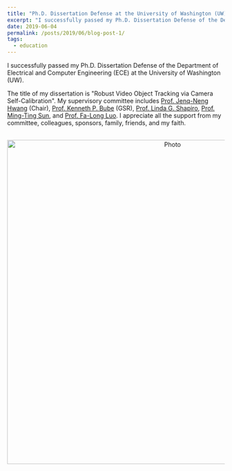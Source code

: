 ```yaml
---
title: "Ph.D. Dissertation Defense at the University of Washington (UW)"
excerpt: "I successfully passed my Ph.D. Dissertation Defense of the Department of Electrical and Computer Engineering (ECE) at the University of Washington (UW)."
date: 2019-06-04
permalink: /posts/2019/06/blog-post-1/
tags:
  - education
---
```


I successfully passed my Ph.D. Dissertation Defense of the Department of Electrical and Computer Engineering (ECE) at the University of Washington (UW). 

The title of my dissertation is "Robust Video Object Tracking via Camera Self-Calibration". My supervisory committee includes [Prof. Jenq-Neng Hwang](https://people.ece.uw.edu/hwang/) (Chair), [Prof. Kenneth P. Bube](https://math.washington.edu/people/kenneth-p-bube) (GSR), [Prof. Linda G. Shapiro](https://homes.cs.washington.edu/~shapiro/), [Prof. Ming-Ting Sun](https://people.ece.uw.edu/sun/), and [Prof. Fa-Long Luo](https://ipl-uw.github.io/fa-long-luo.html). I appreciate all the support from my committee, colleagues, sponsors, family, friends, and my faith. 

<p align="center">
  <img src="https://zhengthomastang.github.io/images/PhD_Defense_photo.jpg?raw=true" alt="Photo" style="width: 750px;"/> 
</p>
